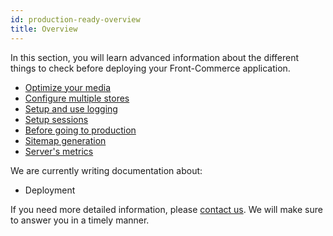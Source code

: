 ```yaml
---
id: production-ready-overview
title: Overview
---
```


In this section, you will learn advanced information about the different things to check before deploying your Front-Commerce application.

- [Optimize your media](./media-middleware.html)
- [Configure multiple stores](./multistore.html)
- [Setup and use logging](./logging.html)
- [Setup sessions](./sessions.html)
- [Before going to production](./checklist-before-production.html)
- [Sitemap generation](./sitemap.html)
- [Server's metrics](./metrics.html)

We are currently writing documentation about:

- Deployment

If you need more detailed information, please <span class="intercom-launcher">[contact us](mailto:support@front-commerce.com)</span>. We will make sure to answer you in a timely manner.
